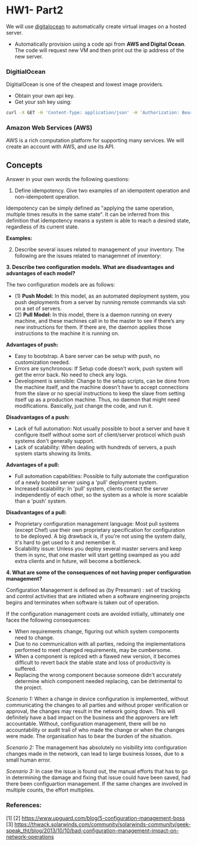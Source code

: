 # HW1- Part2

We will use [digitalocean](https://developers.digitalocean.com/v2/) to automatically create virtual images on a hosted server. 

* Automatically provision using a code api from **AWS and Digital Ocean**. The code will request new VM and then print out the ip address of the new server.
 
### DigitialOcean

DigitialOcean is one of the cheapest and lowest image providers.
* Obtain your own api key.
* Get your ssh key using:
```bash
curl -X GET -H 'Content-Type: application/json' -H 'Authorization: Bearer $TOKEN' "https://api.digitalocean.com/v2/account/keys"
```

### Amazon Web Services (AWS)

AWS is a rich computation platform for supporting many services. We will create an account with AWS, and use its API.

## Concepts

Answer in your own words the following questions:

1. Define idempotency. Give two examples of an idempotent operation and non-idempotent operation.

Idempotency can be simply defined as "applying the same operation, multiple times results in the same state". It can be inferred from this definition that idempotency means a system is able to reach a desired state, regardless of its current state.

**Examples:**  

2. Describe several issues related to management of your inventory.
The following are the issues related to managemnet of inventory:

**3. Describe two configuration models. What are disadvantages and advantages of each model?**

The two configuration models are as follows:
* (1) **Push Model:** In this model, as an automated deployment system, you push deployments from a server by running remote commands via ssh on a set of servers.
* (2) **Pull Model:** In this model, there is a daemon running on every machine, and these machines call in to the master to see if there’s any new instructions for them. If there are, the daemon applies those instructions to the machine it is running on.

**Advantages of push:**
* Easy to bootstrap. A bare server can be setup with push, no customization needed.
* Errors are synchronous: If Setup code doesn’t work, push system will get the error back. No need to check any logs.
* Development is sensible: Change to the setup scripts, can be done from the machine itself, and the machine doesn’t have to accept connections from the slave or no special instructions to keep the slave from setting itself up as a production machine. Thus, no daemon that might need modifications. Basically, just change the code, and run it.  

**Disadvantages of a push:**
* Lack of full automation: Not usually possible to boot a server and have it configure itself without some sort of client/server protocol which push systems don't generally support.
* Lack of scalability: When dealing with hundreds of servers, a push system starts showing its limits.  

**Advantages of a pull:**
* Full automation capabilities: Possible to fully automate the configuration of a newly booted server using a 'pull' deployment system.
* Increased scalability: In 'pull' system, clients contact the server independently of each other, so the system as a whole is more scalable than a 'push' system.  

**Disadvantages of a pull:**
* Proprietary configuration management language: Most pull systems (except Chef) use their own proprietary specification for configuration to be deployed. A big drawback is, if you're not using the system daily, it's hard to get used to it and remember it.
* Scalability issue: Unless you deploy several master servers and keep them in sync, that one master will start getting swamped as you add extra clients and in future, will become a bottleneck.  


**4. What are some of the consequences of not having proper configuration management?**

Configuration Management is defined as (by Pressman) : set of tracking and control activities that are initiated when a software engineering projects begins and terminates when software is taken out of operation.

If the configuration management costs are avoided initially, ultimately one faces the following consequences:
* When requirements change, figuring out which system components need to change.  
* Due to no communication with all parties, redoing the implementations performed to meet changed requirements, may be cumbersome.
* When a component is replced wth a flawed new version, it becomes difficult to revert back the stable state and loss of productivity is suffered.
* Replacing the wrong component because someone didn't accurately determine which component needed replacing, can be detrimental to the project.

*Scenario 1:* When a change in device configuration is implemented, without communicating the changes to all parties and without proper  verification or approval, the changes may result in the network going down. This will definitely have a bad impact on the business and the approvers are left accountable. Without, configuration management, there will be no accountability or audit trail of who made the change or when the changes were made. The organisation has to bear the burden of the situation.

*Scenario 2:* The management has absolutely no visibility into configuration changes made in the network, can lead to large business losses, due to a small human error.

*Scenario 3:* In case the issue is found out, the manual efforts that has to go in determining the damage and fixing that issue could have been saved, had there been configuartion management. If the same changes are involved in multiple counts, the effort multiplies.

### References:
[1] 
[2] https://www.upguard.com/blog/5-configuration-management-boss
[3] https://thwack.solarwinds.com/community/solarwinds-community/geek-speak_tht/blog/2013/10/10/bad-configuration-management-impact-on-network-operations
